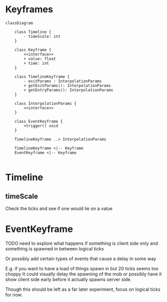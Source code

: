 
# Keyframes

```mermaid
classDiagram
    
    class Timeline {
        - timeScale: int
    }
    
    class Keyframe {
        <<interface>>
        + value: float
        + time: int
    }

    class TimelineKeyframe {
        - exitParams : InterpolationParams
        + getExitParams(): InterpolationParams
        + getEntryParams(): InterpolationParams
    }
    
    class InterpolationParams {
        <<interface>>
    }
    
    class EventKeyframe {
        +trigger() void
    }

    TimelineKeyframe ..> InterpolationParams
    
    TimelineKeyframe <|-- Keyframe
    EventKeyframe <|-- Keyframe
    
```

# Timeline
## timeScale

Check the ticks and see if one would lie on a value

# EventKeyframe
TODO need to explore what happens if something is client side only
and something is spawned in between logical ticks

Or possibly add certain types of events that cause a delay in some way

E.g. if you want to have a load of things spawn in but 20 ticks seems too choppy
It could visually delay the spawning of the mob or possibly have it show client side early
before it actually spawns server side.

Though this should be left as a far later experiment, focus on logical ticks for now.

